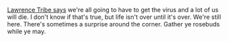 <a href="https://twitter.com/tribelaw/status/1251124028359741447">Lawrence Tribe says</a> we're all going to have to get the virus and a lot of us will die. I don't know if that's true, but life isn't over until it's over. We're still here. There's sometimes a surprise around the corner. Gather ye rosebuds while ye may. 
